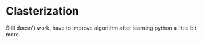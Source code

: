 # Clasterization
Still doesn't work, have to improve algorithm after learning python a little bit more.
